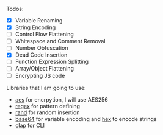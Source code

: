 Todos:

- [x] Variable Renaming
- [x] String Encoding
- [ ] Control Flow Flattening
- [ ] Whitespace and Comment Removal
- [ ] Number Obfuscation
- [x] Dead Code Insertion
- [ ] Function Expression Splitting
- [ ] Array/Object Flattening
- [ ] Encrypting JS code

Libraries that I am going to use:

- [aes](https://crates.io/crates/aes) for encrpytion, I will use AES256
- [regex](https://crates.io/crates/regex) for pattern defining
- [rand](https://crates.io/crates/rand) for random insertion
- [base64](https://crates.io/crates/base64) for variable encoding and [hex](https://crates.io/crates/hex) to encode strings
- [clap](https://crates.io/crates/clap) for CLI

